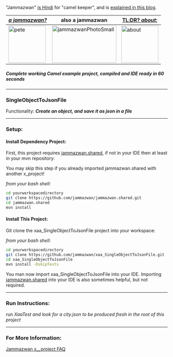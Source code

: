 "Jammazwan" [is Hindi](href="https://books.google.com/books?id=_kWROaer5UsC&amp;pg=PA1138&amp;lpg=PA1138&amp;dq=jammazwan+camel+keeper+hindi&amp;source=bl&amp;ots=7FaF5BXK_F&amp;sig=Cg-U5ORP3dHrFycaCFvo34GdpZ0&amp;hl=en&amp;sa=X&amp;ved=0ahUKEwj8v4OV3YbNAhVjpIMKHSYUB_oQ6AEIHDAA#v=onepage&amp;q=jammazwan%20camel%20keeper%20hindi&amp;f=false) for "camel keeper", and is [explained in this blog](https://betterologist.net/2016/05/jammazwan-projects-for-learning-apache-camel/).

|[**_a jammazwan?_**](https://betterologist.net/2016/06/jammazwan-for-hire/)|also a jammazwan|[TL;DR? _about:_](https://youtu.be/vea51DzmXyA)|
| --- | --- | --- |
|<img class="style-svg" src="https://betterologist.net/wp-content/uploads/2016/05/pete-300x297.jpg" alt="pete" width="116" height="115" />|<img class="style-svg" src="https://betterologist.net/wp-content/uploads/2016/05/jammazwanPhotoSmall.png" alt="jammazwanPhotoSmall" width="200" height="116" />|[<img class="style-svg" src="https://betterologist.net/wp-content/uploads/2016/05/jamzVid1.png" alt="about" width="115" height="115" />](https://youtu.be/vea51DzmXyA)|
##### Complete working Camel example project, compiled and IDE ready in 60 seconds
---

### SingleObjectToJsonFile 

Functionality: **_Create an object, and save it as json in a file_**

---

### Setup: 

#### Install Dependency Project:

First, this project requires [jammazwan.shared](https://github.com/jammazwan/jammazwan.shared), if not in your IDE then at least in your mvn repository:

You may skip this step if you already imported jammazwan.shared with another x_project!

_from your bash shell:_

```bash
cd yourworkspacedirectory
git clone https://github.com/jammazwan/jammazwan.shared.git
cd jammazwan.shared
mvn install

```

#### Install This Project:

Git clone the xaa_SingleObjectToJsonFile project into your workspace:

_from your bash shell:_

```bash
cd yourworkspacedirectory
git clone https://github.com/jammazwan/xaa_SingleObjectToJsonFile.git
cd xaa_SingleObjectToJsonFile
mvn install -DskipTests

```

You man now import xaa_SingleObjectToJsonFile into your IDE.
Importing [jammazwan.shared](https://github.com/jammazwan/jammazwan.shared) into your IDE is also sometimes helpful, but not required.



---

### Run Instructions:

_run XaaTest and look for a city.json to be produced fresh in the root of this project_

---

### For More Information:

[Jammazwan x__project FAQ](https://betterologist.net/2016/06/jammazwan-faq/)